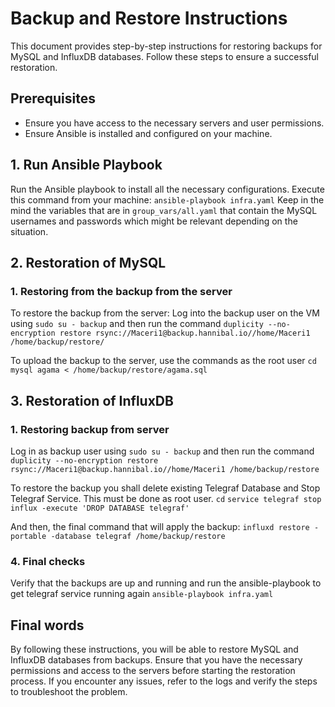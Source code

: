# Backup and Restore Instructions

This document provides step-by-step instructions for restoring backups for MySQL and InfluxDB databases. Follow these steps to ensure a successful restoration.

## Prerequisites
- Ensure you have access to the necessary servers and user permissions.
- Ensure Ansible is installed and configured on your machine.

## 1. Run Ansible Playbook

Run the Ansible playbook to install all the necessary configurations. Execute this command from your machine:
``` ansible-playbook infra.yaml ```
Keep in the mind the variables that are in ```group_vars/all.yaml``` that contain the MySQL usernames and passwords which might be relevant depending on the situation.

## 2. Restoration of MySQL
### 1. Restoring from the backup from the server
To restore the backup from the server:
Log into the backup user on the VM using ```sudo su - backup```
and then run the command ```duplicity --no-encryption restore rsync://Maceri1@backup.hannibal.io//home/Maceri1 /home/backup/restore/ ```

To upload the backup to the server, use the commands as the root user
```cd```
```mysql agama < /home/backup/restore/agama.sql```

## 3. Restoration of InfluxDB
### 1. Restoring backup from server
Log in as backup user using ```sudo su - backup```
and then run the command ```duplicity --no-encryption restore rsync://Maceri1@backup.hannibal.io//home/Maceri1 /home/backup/restore```

To restore the backup you shall delete existing Telegraf Database and Stop Telegraf Service.
This must be done as root user.
```cd```
```service telegraf stop```
```influx -execute 'DROP DATABASE telegraf'```

And then, the final command that will apply the backup:
```influxd restore -portable -database telegraf /home/backup/restore```

### 4. Final checks
Verify that the backups are up and running and run the ansible-playbook to get telegraf service running again
```ansible-playbook infra.yaml```

## Final words
By following these instructions, you will be able to restore MySQL and InfluxDB databases from backups. Ensure that you have the necessary permissions and access to the servers before starting the restoration process. If you encounter any issues, refer to the logs and verify the steps to troubleshoot the problem.
